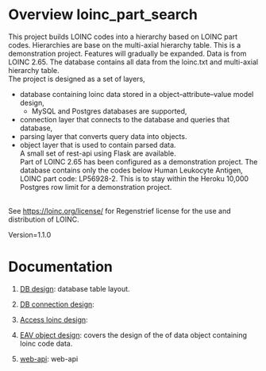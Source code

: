 # Overview loinc_part_search

This project builds LOINC codes into a hierarchy based on LOINC part codes.  Hierarchies are base on the multi-axial hierarchy table. This is a demonstration project.  Features will gradually be expanded.  Data is from LOINC 2.65. The database contains all data from the loinc.txt and multi-axial hierarchy table.<br>
The project is designed as a set of layers,
* database containing loinc data stored in a object–attribute–value model design,
  * MySQL and Postgres databases are supported,
* connection layer that connects to the database and queries that database,
* parsing layer that converts query data into objects.
* object layer that is used to contain parsed data.<br>
A small set of rest-api using Flask are available.<br>
Part of LOINC 2.65 has been configured as a demonstration project.  The database contains only the codes below Human Leukocyte Antigen, LOINC part code: LP56928-2.  This is to stay within the Heroku 10,000 Postgres row limit for a demonstration project.<br><br>

See https://loinc.org/license/ for Regenstrief license for the use and distribution of LOINC.<br>

Version=1.1.0<br>



# Documentation

1. [DB design](db_design.md): database table layout.

2. [DB connection design](db_connection_design.md):

3. [Access loinc design](access_loinc_design.md):

4. [EAV object design](eav_object_design.md): covers the design of the of data object containing loinc code data.

5. [web-api](web_api.md): web-api








